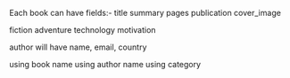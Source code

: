<!-- Q. Create an Online bookstore where you can display a list of books. -->

Each book can have fields:-
title
summary
pages
publication
cover_image

<!-- Each book must belong to one or more category like: -->

fiction
adventure
technology
motivation

<!-- Each book must have an author -->

author will have name, email, country

<!-- An author can have multiple books authored by him. -->

<!-- Design thier models and associate in such a way that you should be able to list books -->

using book name
using author name
using category

<!-- Create webpages to add above features into the application. -->
